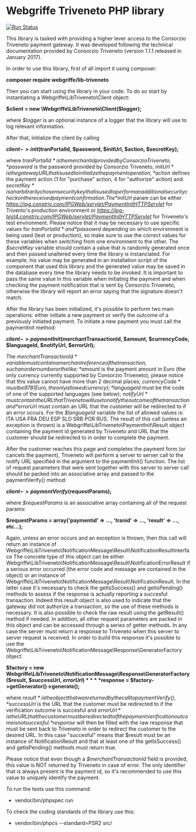 Webgriffe Triveneto PHP library
==========================================

[![Run Status](https://travis-ci.org/webgriffe/lib-triveneto.svg?branch=master)](https://travis-ci.org/webgriffe/lib-triveneto)

This library is tasked with providing a higher lever access to the Consorzio Triveneto payment gateway. It was developed following the technical documentation provided by Consorzio Triveneto (version 1.1.1 released in January 2017).

In order to use this library, first of all import it using composer:

**composer require webgriffe/lib-triveneto**

Then you can start using the library in your code. To do so start by instantiating a Webgriffe\LibTriveneto\Client object:

**$client = new \Webgriffe\LibTriveneto\Client($logger);**

where *$logger* is an optional instance of a logger that the library will use to log relevant information.

After that, initialize the client by calling

**$client->init($tranPortalId, $password, $initUrl, $action, $secretKey);**

where *$tranPortalId* is the merchant id provided by Consorzio Triveneto, *$password* is the password provided by Consorzio Triveneto, *$initUrl* is the gateway URL that is used to initialize the payment operation, *$action* defines the payment action (1 for "purchase" action, 4 for "authorize" action) and *$secretKey* is an arbitrarily chosen security key that is used to perform an additional security check on the received payment confirmation.
The *$initUrl* param can be either *https://ipg.constriv.com/IPGWeb/servlet/PaymentInitHTTPServlet* for Trivento's production environment or *https://ipg-test4.constriv.com/IPGWeb/servlet/PaymentInitHTTPServlet* for Triveneto's test environment. Please notice that it may be necessary to use specific values for *$tranPortalId* and *$passowrd* depending on which environment is being used (test or production), so make sure to use the correct values for these variables when switching from one environment to the other.
The *$secretKey* variable should contain a value that is randomly generated once and then passed unaltered every time the library is instanciated. For example, his value may be generated in an installation script of the component that used this library and the generated value may be saved in the database every time the library needs to be invoked. It is important to pass the same value in this variable when initiating the payment and when checking the payment notification that is sent by Consorzio Triveneto, otherwise the library will report an error saying that the signature doesn't match.

After the library has been initialized, it's possible to perform two main operations: either initiate a new payment or verify the outcome of a previously initiated payment.
To initiate a new payment you must call the paymentInit method:

**$client->paymentInit($merchantTransactionId, $amount, $currencyCode, $languageId, $notifyUrl, $errorUrl);**

The *$merchantTransactionId* variable must contain a merchant reference of the transaction, such an order number or the like; *$amount* is the payment amount in Euro (the only currency currently supported by Consorzio Triveneto); please notice that this value cannot have more than 2 decimal places; *$currencyCode* must be 978 (Euro, the only allowed currency); *$languageId* must be the code of one of the supported languages (see below); *$notifyUrl* must contain the URL that Triveneto will use to notify the outcome of the transaction and *$errorUrl* must contain an URL that the customer will be redirected to if an error occurs.
For the *$languageId* variable the list of allowed values is: ITA USA FRA DEU ESP SLO SRB POR RUS.
The result of this call (unless an exception is thrown) is a Webgriffe\LibTriveneto\PaymentInit\Result object containing the payment id generated by Triveneto and URL that the customer should be redirected to in order to complete the payment.

After the customer reaches this page and completes the payment form (or cancels the payment), Triveneto will perform a server to server call to the notify URL specified in the argument to the paymentInit() function. The list of request parameters that were sent together with this server to server call should be packed into an associative array and passed to the paymentVerify() method:

**$client->paymentVerify($requestParams);**

where *$requestParams* is an associative array containing all of the request params:

**$requestParams = array('paymentid' => ..., 'tranid' => ..., 'result' => ..., etc...);**

Again, unless an error occurs and an exception is thrown, then this call will return an instance of Webgriffe\LibTriveneto\NotificationMessage\Result\NotificationResultInterface
The concrete type of this object can be either Webgriffe\LibTriveneto\NotificationMessage\Result\NotificationErrorResult if a serious error occurred (the error code and message are contained in the object) or an instance of Webgriffe\LibTriveneto\NotificationMessage\Result\NotificationResult.
In the latter case it's necessary to check the getIsSuccess() and getIsPending() methods to assess if the response is actually reporting a succesful transaction. Indeed this result object is also used to indicate that the gateway did not authorize a transaction, so the use of these methods is necessary. It is also possible to check the raw result using the getResult() method if needed. In addition, all other request parameters are packed in this object and can be accessed through a series of getter methods.
In any case the server must return a response to Triveneto when this server to server request is received. In order to build this response it's possible to use the Webgriffe\LibTriveneto\NotificationMessage\Response\GeneratorFactory object:

**$factory = new Webgriffe\LibTriveneto\NotificationMessage\Response\GeneratorFactory($result, $successUrl, $errorUrl)**
**$response = $factory->getGenerator()->generate();**

where *$result* is the object that was returned by the call to paymentVerify(), *$successUrl* is the URL that the customer must be redirected to if the verification outcome is succesful and *$errorUrl* is the URL that the customer must be redirected to if the payment verification outcome is not succesful. *$response* will then be filled with the raw response that must be sent back to Triveneto in order to redirect the customer to the desired URL.
In this case "succesful" means that $result must be an instance of NotificationResult and that at least one of the getIsSuccess() and getIsPending() methods must return true.

Please notice that even though a *$merchantTransactionId* field is provided, this value is NOT returned by Triveneto in case of error. The only identifier that is always present is the payment id, so it's recommended to use this value to uniquely identify the payment.

To run the tests use this command:
* vendor/bin/phpspec run

To check the coding standards of the library use this:
* vendor/bin/phpcs --standard=PSR2 src/

